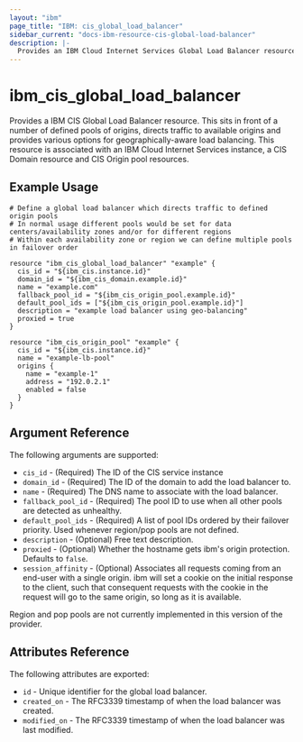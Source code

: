 ```yaml
---
layout: "ibm"
page_title: "IBM: cis_global_load_balancer"
sidebar_current: "docs-ibm-resource-cis-global-load-balancer"
description: |-
  Provides an IBM Cloud Internet Services Global Load Balancer resource.
---
```


# ibm_cis_global_load_balancer

Provides a IBM CIS Global Load Balancer resource. This sits in front of a number of defined pools of origins, directs traffic to available origins and provides various options for geographically-aware load balancing. This resource is associated with an IBM Cloud Internet Services instance, a CIS Domain resource and CIS Origin pool resources.  

## Example Usage

```hcl
# Define a global load balancer which directs traffic to defined origin pools
# In normal usage different pools would be set for data centers/availability zones and/or for different regions
# Within each availability zone or region we can define multiple pools in failover order

resource "ibm_cis_global_load_balancer" "example" {
  cis_id = "${ibm_cis.instance.id}"
  domain_id = "${ibm_cis_domain.example.id}"
  name = "example.com"
  fallback_pool_id = "${ibm_cis_origin_pool.example.id}"
  default_pool_ids = ["${ibm_cis_origin_pool.example.id}"]
  description = "example load balancer using geo-balancing"
  proxied = true
}

resource "ibm_cis_origin_pool" "example" {
  cis_id = "${ibm_cis.instance.id}"
  name = "example-lb-pool"
  origins {
    name = "example-1"
    address = "192.0.2.1"
    enabled = false
  }
}
```

## Argument Reference

The following arguments are supported:

* `cis_id` - (Required) The ID of the CIS service instance
* `domain_id` - (Required) The ID of the domain to add the load balancer to.
* `name` - (Required) The DNS name to associate with the load balancer.
* `fallback_pool_id` - (Required) The pool ID to use when all other pools are detected as unhealthy.
* `default_pool_ids` - (Required) A list of pool IDs ordered by their failover priority. Used whenever region/pop pools are not defined.
* `description` - (Optional) Free text description.
* `proxied` - (Optional) Whether the hostname gets ibm's origin protection. Defaults to `false`.
* `session_affinity` - (Optional) Associates all requests coming from an end-user with a single origin. ibm will set a cookie on the initial response to the client, such that consequent requests with the cookie in the request will go to the same origin, so long as it is available.

Region and pop pools are not currently implemented in this version of the provider. 

## Attributes Reference

The following attributes are exported:

* `id` - Unique identifier for the global load balancer.
* `created_on` - The RFC3339 timestamp of when the load balancer was created.
* `modified_on` - The RFC3339 timestamp of when the load balancer was last modified.


